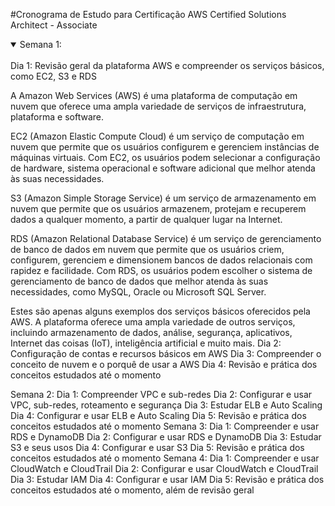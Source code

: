 #Cronograma de Estudo para Certificação AWS Certified Solutions Architect - Associate
<details open>
<summary>Semana 1:</summary>
<br>
Dia 1:
Revisão geral da plataforma AWS e compreender os serviços básicos, como EC2, S3 e RDS

A Amazon Web Services (AWS) é uma plataforma de computação em nuvem que oferece uma ampla variedade de serviços de infraestrutura, plataforma e software.

EC2 (Amazon Elastic Compute Cloud) é um serviço de computação em nuvem que permite que os usuários configurem e gerenciem instâncias de máquinas virtuais. Com EC2, os usuários podem selecionar a configuração de hardware, sistema operacional e software adicional que melhor atenda às suas necessidades.

S3 (Amazon Simple Storage Service) é um serviço de armazenamento em nuvem que permite que os usuários armazenem, protejam e recuperem dados a qualquer momento, a partir de qualquer lugar na Internet.

RDS (Amazon Relational Database Service) é um serviço de gerenciamento de banco de dados em nuvem que permite que os usuários criem, configurem, gerenciem e dimensionem bancos de dados relacionais com rapidez e facilidade. Com RDS, os usuários podem escolher o sistema de gerenciamento de banco de dados que melhor atenda às suas necessidades, como MySQL, Oracle ou Microsoft SQL Server.

Estes são apenas alguns exemplos dos serviços básicos oferecidos pela AWS. A plataforma oferece uma ampla variedade de outros serviços, incluindo armazenamento de dados, análise, segurança, aplicativos, Internet das coisas (IoT), inteligência artificial e muito mais.
Dia 2:
Configuração de contas e recursos básicos em AWS
Dia 3:
Compreender o conceito de nuvem e o porquê de usar a AWS
Dia 4:
Revisão e prática dos conceitos estudados até o momento
</details>

Semana 2:
Dia 1:
Compreender VPC e sub-redes
Dia 2:
Configurar e usar VPC, sub-redes, roteamento e segurança
Dia 3:
Estudar ELB e Auto Scaling
Dia 4:
Configurar e usar ELB e Auto Scaling
Dia 5:
Revisão e prática dos conceitos estudados até o momento
Semana 3:
Dia 1:
Compreender e usar RDS e DynamoDB
Dia 2:
Configurar e usar RDS e DynamoDB
Dia 3:
Estudar S3 e seus usos
Dia 4:
Configurar e usar S3
Dia 5:
Revisão e prática dos conceitos estudados até o momento
Semana 4:
Dia 1:
Compreender e usar CloudWatch e CloudTrail
Dia 2:
Configurar e usar CloudWatch e CloudTrail
Dia 3:
Estudar IAM
Dia 4:
Configurar e usar IAM
Dia 5:
Revisão e prática dos conceitos estudados até o momento, além de revisão geral